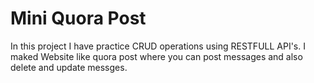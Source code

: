 # Mini Quora Post
In this project I have practice CRUD operations using RESTFULL API's. I maked Website like quora post where you can post messages and also delete and update messges.